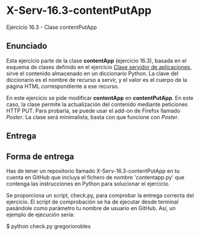 # X-Serv-16.3-contentPutApp
Ejercicio 16.3 - Clase contentPutApp

## Enunciado

Esta ejercicio parte de la clase <b>contentApp</b> (ejercicio 16.3), basada en el esquema de clases definido en el ejercicio <a href="https://github.com/CursosWeb/X-Serv-14.5-ServAplicaciones">Clase servidor de aplicaciones</a>, sirve el contenido almacenado en un diccionario Python. La clave del diccionario es el nombre de recurso a servir, y el valor es el cuerpo de la página HTML correspondiente a ese recurso.

En este ejercicio se pide modificar <b>contentApp</b> en <b>contentPutApp</b>. En este caso, la clase permite la actualización del contenido mediante peticiones HTTP PUT. Para probarla, se puede usar el add-on de Firefox llamado <i>Poster</i>. La clase será minimalista, basta con que funcione con <i>Poster</i>.

## Entrega

## Forma de entrega

Has de tener un repositorio llamado X-Serv-16.3-contentPutApp en tu cuenta en GitHub
que incluya el fichero de nombre 'contentapp.py' que contenga las
instrucciones en Python para solucionar el ejercicio.

Se proporciona un script, check.py, para comprobar la entrega correcta
del ejercicio. El script de comprobación se ha de ejecutar desde terminal
pasándole como parámetro tu nombre de usuario en GitHub. Así, un ejemplo de
ejecución sería:

$ python check.py gregoriorobles
